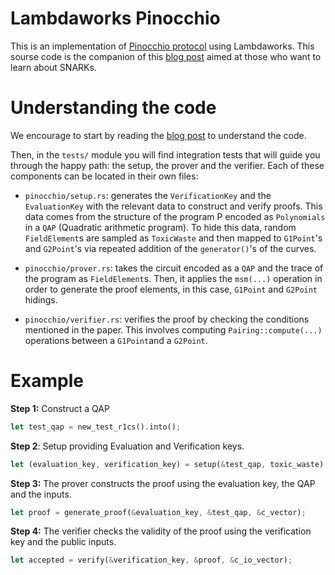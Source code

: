# Lambdaworks Pinocchio 

This is an implementation of [Pinocchio protocol](https://eprint.iacr.org/2013/279.pdf) using Lambdaworks. This sourse code is the companion of this [blog post](https://blog.lambdaclass.com/pinocchio-verifiable-computation-revisited) aimed at those who want to learn about SNARKs.

# Understanding the code
We encourage to start by reading the [blog post](https://blog.lambdaclass.com/pinocchio-verifiable-computation-revisited/) to understand the code.

Then, in the `tests/` module you will find integration tests that will guide you through the happy path: the setup, the prover and the verifier. Each of these components can be located in their own files:

- `pinocchio/setup.rs`: generates the `VerificationKey` and the `EvaluationKey` with the relevant data to construct and verify proofs. This data comes from the structure of the program P encoded as `Polynomials` in a `QAP` (Quadratic arithmetic program). To hide this data, random `FieldElement`s are sampled as `ToxicWaste` and then mapped to `G1Point`'s and  `G2Point`'s via repeated addition of the `generator()`'s of the curves. 

- `pinocchio/prover.rs`: takes the circuit encoded as a `QAP` and the trace of the program as `FieldElement`s. Then, it applies the `msm(...)` operation in order to generate the proof elements, in this case, `G1Point` and `G2Point` hidings.

- `pinocchio/verifier.rs`: verifies the proof by checking the conditions mentioned in the paper. This involves computing `Pairing::compute(...)` operations between a `G1Point`and a `G2Point`.

# Example

**Step 1:** Construct a QAP

```rust
let test_qap = new_test_r1cs().into();
```

**Step 2**: Setup providing Evaluation and Verification keys.

```rust 
let (evaluation_key, verification_key) = setup(&test_qap, toxic_waste);
```
**Step 3:** The prover constructs the proof using the evaluation key, the QAP and the inputs.
```rust
let proof = generate_proof(&evaluation_key, &test_qap, &c_vector);
```
**Step 4:** The verifier checks the validity of the proof using the verification key and the public inputs.
```rust
let accepted = verify(&verification_key, &proof, &c_io_vector);
```
